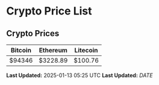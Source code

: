 # Crypto Price List

## Crypto Prices
| Bitcoin | Ethereum | Litecoin |
| ------- | -------- | -------- |
| $94346 | $3228.89 | $100.76 |
**Last Updated:** 2025-01-13 05:25 UTC
**Last Updated:** $DATE$
